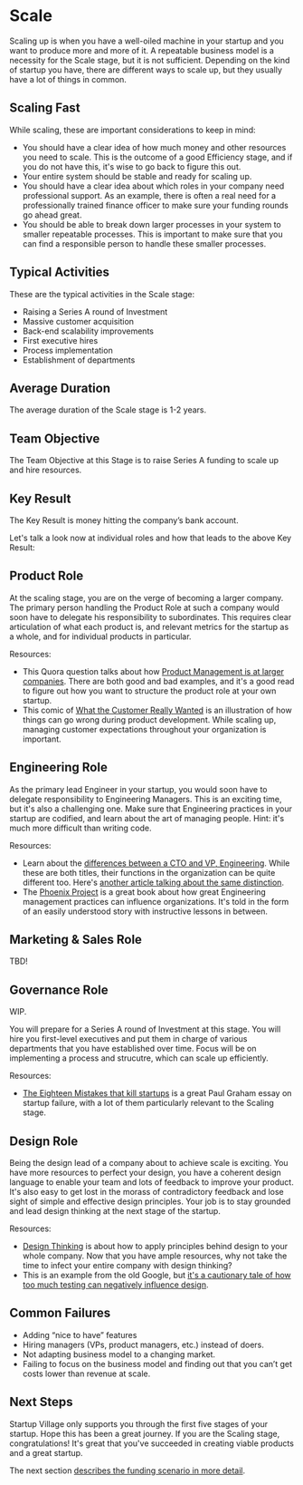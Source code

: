 # Scale
Scaling up is when you have a well-oiled machine in your startup and you want to produce more and more of it. A repeatable business model is a necessity for the Scale stage, but it is not sufficient. Depending on the kind of startup you have, there are different ways to scale up, but they usually have a lot of things in common.

## Scaling Fast
While scaling, these are important considerations to keep in mind:

* You should have a clear idea of how much money and other resources you need to scale. This is the outcome of a good Efficiency stage, and if you do not have this, it's wise to go back to figure this out.
* Your entire system should be stable and ready for scaling up. 
* You should have a clear idea about which roles in your company need professional support. As an example, there is often a real need for a professionally trained finance officer to make sure your funding rounds go ahead great.
* You should be able to break down larger processes in your system to smaller repeatable processes. This is important to make sure that you can find a responsible person to handle these smaller processes.

## Typical Activities
These are the typical activities in the Scale stage:

* Raising a Series A round of Investment
* Massive customer acquisition
* Back-end scalability improvements
* First executive hires
* Process implementation
* Establishment of departments

## Average Duration
The average duration of the Scale stage is 1-2 years.

## Team Objective
The Team Objective at this Stage is to raise Series A funding to scale up and hire resources.

## Key Result
The Key Result is money hitting the company’s bank account.

Let's talk a look now at individual roles and how that leads to the above Key Result:

## Product Role
At the scaling stage, you are on the verge of becoming a larger company. The primary person handling the Product Role at such a company would soon have to delegate his responsibility to subordinates. This requires clear articulation of what each product is, and relevant metrics for the startup as a whole, and for individual products in particular.

Resources:

* This Quora question talks about how [Product Management is at larger companies](http://www.quora.com/How-is-being-a-Product-Manager-at-a-larger-company-Google-Facebook-different-from-being-a-Product-Manager-at-a-start-up). There are both good and bad examples, and it's a good read to figure out how you want to structure the product role at your own startup.
* This comic of [What the Customer Really Wanted](https://robonthemoon.wordpress.com/2009/11/24/what-the-customer-really-wanted-–-happy-thanksgiving/) is an illustration of how things can go wrong during product development. While scaling up, managing customer expectations throughout your organization is important.


## Engineering Role
As the primary lead Engineer in your startup, you would soon have to delegate responsibility to Engineering Managers. This is an exciting time, but it's also a challenging one. Make sure that Engineering practices in your startup are codified, and learn about the art of managing people. Hint: it's much more difficult than writing code.

Resources:

* Learn about the [differences between a CTO and VP, Engineering](http://www.bothsidesofthetable.com/want-to-know-difference-between-a-cto-and-a-vp-of-engineering/). While these are both titles, their functions in the organization can be quite different too. Here's [another article talking about the same distinction](http://avc.com/2011/10/vp-engineering-vs-cto/).
* The [Phoenix Project](http://www.amazon.in/The-Phoenix-Project-Helping-Business/dp/0988262592) is a great book about how great Engineering management practices can influence organizations. It's told in the form of an easily understood story with instructive lessons in between.


## Marketing & Sales Role

TBD!

## Governance Role

WIP.

You will prepare for a Series A round of Investment at this stage. You will hire you first-level executives and put them in charge of various departments that you have established over time. Focus will be on implementing a process and strucutre, which can scale up efficiently.

Resources:
* [The Eighteen Mistakes that kill startups](http://paulgraham.com/startupmistakes.html) is a great Paul Graham essay on startup failure, with a lot of them particularly relevant to the Scaling stage.

## Design Role
Being the design lead of a company about to achieve scale is exciting. You have more resources to perfect your design, you have a coherent design language to enable your team and lots of feedback to improve your product. It's also easy to get lost in the morass of contradictory feedback and lose sight of simple and effective design principles. Your job is to stay grounded and lead design thinking at the next stage of the startup.

Resources:

* [Design Thinking](https://hbr.org/2008/06/design-thinking) is about how to apply principles behind design to your whole company. Now that you have ample resources, why not take the time to infect your entire company with design thinking?
* This is an example from the old Google, but [it's a cautionary tale of how too much testing can negatively influence design](http://stopdesign.com/archive/2009/03/20/goodbye-google.html).

## Common Failures

* Adding “nice to have” features
* Hiring managers (VPs, product managers, etc.) instead of doers.
* Not adapting business model to a changing market.
* Failing to focus on the business model and finding out that you can’t get costs lower than revenue at scale.

## Next Steps
Startup Village only supports you through the first five stages of your startup. Hope this has been a great journey. If you are the Scaling stage, congratulations! It's great that you've succeeded in creating viable products and a great startup. 

The next section [describes the funding scenario in more detail](../6-raising-investment.md).
